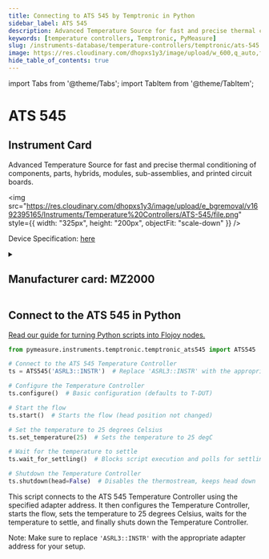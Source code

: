 ```yaml
---
title: Connecting to ATS 545 by Temptronic in Python
sidebar_label: ATS 545
description: Advanced Temperature Source for fast and precise thermal conditioning of components, parts, hybrids, modules, sub-assemblies, and printed circuit boards.
keywords: [temperature controllers, Temptronic, PyMeasure]
slug: /instruments-database/temperature-controllers/temptronic/ats-545
image: https://res.cloudinary.com/dhopxs1y3/image/upload/w_600,q_auto,f_auto/e_bgremoval/v1692395165/Instruments/Temperature%20Controllers/ATS-545/file.jpg
hide_table_of_contents: true
---
```


import Tabs from '@theme/Tabs';
import TabItem from '@theme/TabItem';

# ATS 545

## Instrument Card

<div className="flex">

<div>

Advanced Temperature Source for fast and precise thermal conditioning of components, parts, hybrids, modules, sub-assemblies, and printed circuit boards.

</div>

<img src="https://res.cloudinary.com/dhopxs1y3/image/upload/e_bgremoval/v1692395165/Instruments/Temperature%20Controllers/ATS-545/file.png" style={{ width: "325px", height: "200px", objectFit: "scale-down" }} />

</div>

<div className="flex text-center">

<p>Device Specification: <a target="\_blank" href="https://maximinstruments.com/pdf_files/TEMPTRONIC_ATS_545M_Datasheet.pdf">here</a></p>

</div>

<details style={{ marginTop: "15px"}}>
<summary><h2>Manufacturer card: MZ2000</h2></summary>

<img src="https://res.cloudinary.com/dhopxs1y3/image/upload/v1692806163/Instruments/Vendor%20Logos/Temptronic.png" style={{ width: "100%", height: "170px",objectFit: "scale-down" }} />

**Temptronic** temperature forcing systems, are designed for testing and characterization of semiconductors, ICs, chips, electronics, and materials.

<ul>
  <li>Headquarters: USA</li>
  <li>Yearly Revenue (millions, USD): 19.0</li>
  <li>Vendor Website: <a href="https://www.intestthermal.com/temptronic">here</a></li>
</ul>
</details>

## Connect to the ATS 545 in Python

[Read our guide for turning Python scripts into Flojoy nodes.](https://docs.flojoy.ai/custom-nodes/creating-custom-node/)
<Tabs>

<TabItem value="Flojoy" label="Flojoy" className="flojoy-instrument-tabs">

<NodeCardCollection category='WIDGET2000' manufacturer='MZ2000'></NodeCardCollection>

</TabItem>
<TabItem value="PyMeasure" label="PyMeasure">


```python
from pymeasure.instruments.temptronic.temptronic_ats545 import ATS545

# Connect to the ATS 545 Temperature Controller
ts = ATS545('ASRL3::INSTR')  # Replace 'ASRL3::INSTR' with the appropriate adapter address

# Configure the Temperature Controller
ts.configure()  # Basic configuration (defaults to T-DUT)

# Start the flow
ts.start()  # Starts the flow (head position not changed)

# Set the temperature to 25 degrees Celsius
ts.set_temperature(25)  # Sets the temperature to 25 degC

# Wait for the temperature to settle
ts.wait_for_settling()  # Blocks script execution and polls for settling

# Shutdown the Temperature Controller
ts.shutdown(head=False)  # Disables the thermostream, keeps head down
```

This script connects to the ATS 545 Temperature Controller using the specified adapter address. It then configures the Temperature Controller, starts the flow, sets the temperature to 25 degrees Celsius, waits for the temperature to settle, and finally shuts down the Temperature Controller.

Note: Make sure to replace `'ASRL3::INSTR'` with the appropriate adapter address for your setup.

</TabItem>
</Tabs>